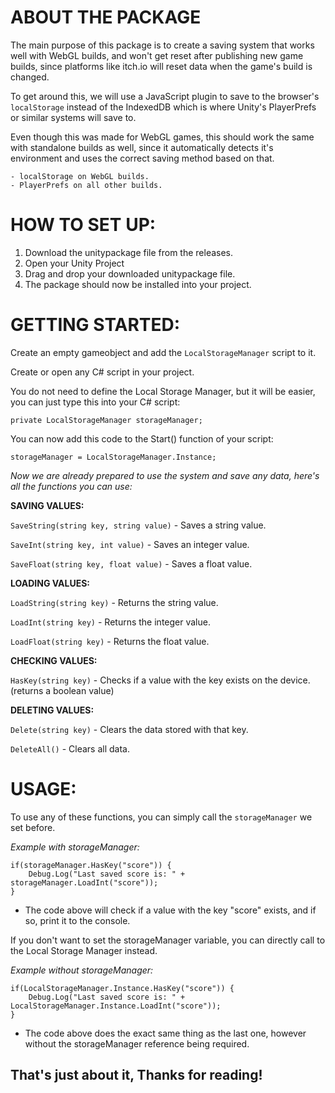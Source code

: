 # ABOUT THE PACKAGE

The main purpose of this package is to create a saving system that works well with WebGL builds, and won't get reset after publishing new game builds, since platforms like itch.io will reset data when the game's build is changed.

To get around this, we will use a JavaScript plugin to save to the browser's `localStorage` instead of the IndexedDB which is where Unity's PlayerPrefs or similar systems will save to.

Even though this was made for WebGL games, this should work the same with standalone builds as well, since it automatically detects it's environment and uses the correct saving method based on that.

    - localStorage on WebGL builds.
    - PlayerPrefs on all other builds.
 
# HOW TO SET UP:

1. Download the unitypackage file from the releases. 
2. Open your Unity Project
3. Drag and drop your downloaded unitypackage file.
4. The package should now be installed into your project.

# GETTING STARTED:

Create an empty gameobject and add the `LocalStorageManager` script to it.

Create or open any C# script in your project.

You do not need to define the Local Storage Manager, but it will be easier, you can just type this into your C# script:

` private LocalStorageManager storageManager; `

You can now add this code to the Start() function of your script:

` storageManager = LocalStorageManager.Instance; `



*Now we are already prepared to use the system and save any data, here's all the functions you can use:*

**SAVING VALUES:**

`SaveString(string key, string value)` - Saves a string value.

`SaveInt(string key, int value)` - Saves an integer value.

`SaveFloat(string key, float value)` - Saves a float value.


**LOADING VALUES:**

`LoadString(string key)` - Returns the string value.

`LoadInt(string key)` - Returns the integer value.

`LoadFloat(string key)` - Returns the float value.


**CHECKING VALUES:**

`HasKey(string key)` - Checks if a value with the key exists on the device. (returns a boolean value)


**DELETING VALUES:**

`Delete(string key)` - Clears the data stored with that key.

`DeleteAll()` - Clears all data.


# USAGE:

To use any of these functions, you can simply call the `storageManager` we set before.

*Example with storageManager:*

    if(storageManager.HasKey("score")) {
        Debug.Log("Last saved score is: " + storageManager.LoadInt("score"));
    }

   - The code above will check if a value with the key "score" exists, and if so, print it to the console.

If you don't want to set the storageManager variable, you can directly call to the Local Storage Manager instead.

*Example without storageManager:*

    if(LocalStorageManager.Instance.HasKey("score")) {
        Debug.Log("Last saved score is: " + LocalStorageManager.Instance.LoadInt("score"));
    }

  - The code above does the exact same thing as the last one, however without the storageManager reference being required.


## That's just about it, Thanks for reading!
